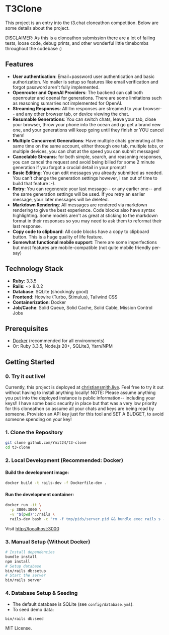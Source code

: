 # T3Clone
This project is an entry into the t3.chat cloneathon competition. Below are some details about the project. 

DISCLAIMER: As this is a cloneathon submission there are a lot of failing tests, loose code, debug prints, and other wonderful little timebombs throughout the codebase :)

## Features
- **User authentication**: Email+password user authentication and basic authorization. No mailer is setup so features like email verification and forgot password aren't fully implemented.
- **Openrouter and OpenAI Providers**: The backend can call both openrouter and openai for generations. There are some limitations such as reasoning sumarries not implemented for OpenAI.
- **Streaming Responses**: All llm responses are streamed to your browser-- and any other browser tab, or device viewing the chat.
- **Resumable Generations**: You can switch chats, leave your tab, close your browser, throw your phone into the ocean and go get a brand new one, and your generations will keep going until they finish or YOU cancel them!
- **Multiple Concurrent Generations**: Have multiple chats generating at the same time on the same account, either through one tab, multiple tabs, or multiple devices, you can chat at the speed you can submit messages!
- **Cancelable Streams**: for both simple, search, and reasoning responses, you can cancel the request and avoid being billed for some 2 minute generation if you forgot a crucial detail in your prompt!
- **Basic Editing**: You can edit messages you already submitted as needed. You can't change the generation settings however, I ran out of time to build that feature :-).
- **Retry**: You can regenerate your last message-- or any earlier one-- and the same generation settings will be used. If you retry an earlier message, your later messages will be deleted.
- **Markdown Rendering**: All messages are rendered via markdown rendering to give the best experience. Code blocks also have syntax highlighting. Some models aren't as great at sticking to the markdown format in their responses so you may need to ask them to reformat their last response.
- **Copy code to clipboard**: All code blocks have a copy to clipboard button. This is a huge quality of life feature.
- **Somewhat functional mobile support**: There are some imperfections but most features are mobile-compatible (not quite mobile friendly per-say)

## Technology Stack
- **Ruby**: 3.3.5
- **Rails**: ~> 8.0.2
- **Database**: SQLite (shockingly good)
- **Frontend**: Hotwire (Turbo, Stimulus), Tailwind CSS
- **Containerization**: Docker
- **Job/Cache**: Solid Queue, Solid Cache, Solid Cable, Mission Control Jobs

## Prerequisites
- [Docker](https://www.docker.com/) (recommended for all environments)
- Or: Ruby 3.3.5, Node.js 20+, SQLite3, Yarn/NPM

## Getting Started

### 0. Try it out live!
Currently, this project is deployed at [christiansmith.live](https://christiansmith.live). Feel free to try it out without having to install anything locally!
NOTE: Please assume anything you put into the deployed instance is public information-- including your keys!! I have some basic security in place but that was a very low priority for this cloneathon so assume all your chats and keys are being read by someone. Provision an API key just for this tool and SET A BUDGET, to avoid someone spending on your key!

### 1. Clone the Repository
```bash
git clone github.com/Ymit24/t3-clone
cd t3-clone
```

### 2. Local Development (Recommended: Docker)
#### Build the development image:
```bash
docker build -t rails-dev -f Dockerfile-dev .
```
#### Run the development container:
```bash
docker run -it \
  -p 3000:3000 \
  -v "$(pwd)":/rails \
  rails-dev bash -c "rm -f tmp/pids/server.pid && bundle exec rails s -b 0.0.0.0 -p 3000"
```
Visit [http://localhost:3000](http://localhost:3000)

### 3. Manual Setup (Without Docker)
```bash
# Install dependencies
bundle install
npm install
# Setup database
bin/rails db:setup
# Start the server
bin/rails server
```

### 4. Database Setup & Seeding
- The default database is SQLite (see `config/database.yml`).
- To seed demo data:
```bash
bin/rails db:seed
```

MIT License.
